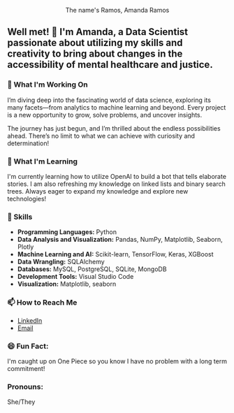 <p align="center">The name's Ramos, Amanda Ramos</p>

## Well met! 👋 I'm Amanda, a Data Scientist passionate about utilizing my skills and creativity to bring about changes in the accessibility of mental healthcare and justice.

### 🔭 What I'm Working On

I’m diving deep into the fascinating world of data science, exploring its many facets—from analytics to machine learning and beyond. Every project is a new opportunity to grow, solve problems, and uncover insights.

The journey has just begun, and I’m thrilled about the endless possibilities ahead. There’s no limit to what we can achieve with curiosity and determination!

### 🌱 What I'm Learning

I'm currently learning how to utilize OpenAI to build a bot that tells elaborate stories. I am also refreshing my knowledge on
linked lists and binary search trees. Always eager to expand my knowledge and explore new technologies!

### 💼 Skills

- **Programming Languages:**
             Python
- **Data Analysis and Visualization:**
             Pandas, NumPy, Matplotlib, Seaborn, Plotly
- **Machine Learning and AI:**
             Scikit-learn, TensorFlow, Keras, XGBoost
- **Data Wrangling:**
             SQLAlchemy
- **Databases:**
             MySQL, PostgreSQL, SQLite, MongoDB
- **Development Tools:**
             Visual Studio Code
- **Visualization:**
             Matplotlib, seaborn

### 📫 How to Reach Me

- [LinkedIn](www.linkedin.com/in/ajramos202)
- [Email](ajramos202@gmail.com)

### 😄 Fun Fact:
I'm caught up on One Piece so you know I have no problem with a long term commitment!

### Pronouns:
She/They

<!--
**ajramos202/ajramos202** is a ✨ _special_ ✨ repository because its `README.md` (this file) appears on your GitHub profile.

Here are some ideas to get you started:

- 🔭 I’m currently working on ...
- 🌱 I’m currently learning ...
- 👯 I’m looking to collaborate on ...
- 🤔 I’m looking for help with ...
- 💬 Ask me about ...
- 📫 How to reach me: ...
- 😄 Pronouns: ...
- ⚡ Fun fact: ...
-->
